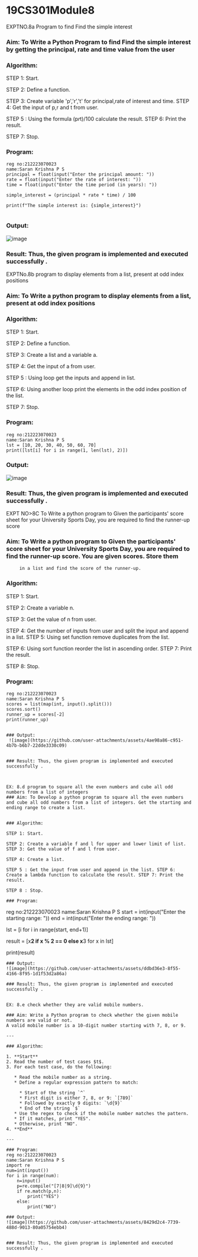 # 19CS301Module8
EXPTNO.8a Program to find Find the simple interest

### Aim: To Write a Python Program to find Find the simple interest by getting the principal, rate and time value from the user
### Algorithm:

STEP 1: Start.

STEP 2: Define a function.

STEP 3: Create variable 'p','r','t' for principal,rate of interest and time. STEP 4: Get the input of p,r and t from user.

STEP 5 : Using the formula (p*r*t)/100 calculate the result. STEP 6: Print the result.

STEP 7: Stop.

### Program:
```
reg no:212223070023
name:Saran Krishna P S
principal = float(input("Enter the principal amount: "))
rate = float(input("Enter the rate of interest: "))
time = float(input("Enter the time period (in years): "))

simple_interest = (principal * rate * time) / 100

print(f"The simple interest is: {simple_interest}")


```
### Output:
![image](https://github.com/user-attachments/assets/e037a993-bfc9-4895-bd21-1528197ab431)


### Result: Thus, the given program is implemented and executed successfully .

EXPTNo.8b program to display elements from a list, present at odd index positions

### Aim: To Write a python program to display elements from a list, present at odd index positions
### Algorithm:

STEP 1: Start.

STEP 2: Define a function.

STEP 3: Create a list and a variable a.

STEP 4: Get the input of a from user.

STEP 5 : Using loop get the inputs and append in list.

STEP 6: Using another loop print the elements in the odd index position of the list. 

STEP 7: Stop.

### Program:
```
reg no:212223070023
name:Saran Krishna P S 
lst = [10, 20, 30, 40, 50, 60, 70]
print([lst[i] for i in range(1, len(lst), 2)])

```
### Output:
![image](https://github.com/user-attachments/assets/4f448634-841c-4ed3-8e7a-4f48658d15e2)

### Result: Thus, the given program is implemented and executed successfully .
 

EXPT NO>8C To Write a python program to Given the participants'	score sheet for your University Sports Day, you are required to find the runner-up score
### Aim: To Write a python program to Given the participants' score sheet for your University Sports Day, you are required to find the runner-up score. You are given scores. Store them 
         in a list and find the score of the runner-up.


### Algorithm:
STEP 1: Start.

STEP 2: Create a variable n.

STEP 3: Get the value of n from user.

STEP 4: Get the number of inputs from user and split the input and append in a list. STEP 5: Using set function remove duplicates from the list.

STEP 6: Using sort function reorder the list in ascending order. STEP 7: Print the result.

STEP 8: Stop.


### Program:
```
reg no:212223070023
name:Saran Krishna P S
scores = list(map(int, input().split()))
scores.sort()
runner_up = scores[-2]
print(runner_up)


### Output:
 ![image](https://github.com/user-attachments/assets/4ae98a86-c951-4b7b-b6b7-22dde3330c09)


### Result: Thus, the given program is implemented and executed successfully .
 


EX: 8.d program to square all the even numbers and cube all odd numbers from a list of integers
### Aim: To Develop a python program to square all the even numbers and cube all odd numbers from a list of integers. Get the starting and ending range to create a list.


### Algorithm:

STEP 1: Start.

STEP 2: Create a variable f and l for upper and lower limit of list. STEP 3: Get the value of f and l from user.

STEP 4: Create a list.

STEP 5 : Get the input from user and append in the list. STEP 6: Create a lambda function to calculate the result. STEP 7: Print the result.

STEP 8 : Stop.

### Program:
```
reg no:212223070023
name:Saran Krishna P S 
start = int(input("Enter the starting range: "))
end = int(input("Enter the ending range: "))

lst = [i for i in range(start, end+1)]

result = [x**2 if x % 2 == 0 else x**3 for x in lst]

print(result)



```
### Output:
![image](https://github.com/user-attachments/assets/ddbd36e3-8f55-4166-8f95-1d1f53d2a86a)

### Result: Thus, the given program is implemented and executed successfully .


EX: 8.e check whether they are valid mobile numbers.

### Aim: Write a Python program to check whether the given mobile numbers are valid or not.
A valid mobile number is a 10-digit number starting with 7, 8, or 9.

---

### Algorithm:

1. **Start**
2. Read the number of test cases $t$.
3. For each test case, do the following:

   * Read the mobile number as a string.
   * Define a regular expression pattern to match:

     * Start of the string `^`
     * First digit is either 7, 8, or 9: `[789]`
     * Followed by exactly 9 digits: `\d{9}`
     * End of the string `$`
   * Use the regex to check if the mobile number matches the pattern.
   * If it matches, print "YES".
   * Otherwise, print "NO".
4. **End**

---

### Program:
reg no:212223070023
name:Saran Krishna P S
import re
num=int(input())
for i in range(num):
    n=input()
    p=re.compile("[7|8|9]\d{9}")
    if re.match(p,n):
        print("YES")
    else:
        print("NO")

### Output:
![image](https://github.com/user-attachments/assets/8429d2c4-7739-488d-9013-80a05754ebb4)


### Result: Thus, the given program is implemented and executed successfully .
 




